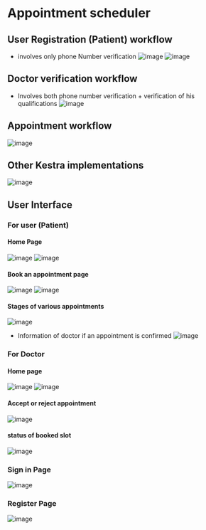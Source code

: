 # Appointment scheduler
## User Registration (Patient) workflow
- involves only phone Number verification 
![image](https://github.com/user-attachments/assets/8051ee4e-e5dc-45c3-85ea-21c1f2594227)
![image](https://github.com/user-attachments/assets/1a7110a8-30d0-4db9-b1f2-84df840be8fa)

## Doctor verification workflow
- Involves both phone number verification + verification of his qualifications
![image](https://github.com/user-attachments/assets/c543f8fb-dbd4-4915-ac14-fe37548b8a9b)

## Appointment workflow
![image](https://github.com/user-attachments/assets/5386f8c7-1d58-419e-947e-404902e680e9)

## Other Kestra implementations
![image](https://github.com/user-attachments/assets/a167595a-dc83-46a1-ac16-39bf2bb2b5f5)

## User Interface 
### For user (Patient)

#### Home Page 
![image](https://github.com/user-attachments/assets/1dbb764e-721a-4885-aedc-5cd688c93a68)
![image](https://github.com/user-attachments/assets/df853330-7b6c-4501-ac33-308b8d9feea2)

#### Book an appointment page
![image](https://github.com/user-attachments/assets/830b7318-18e6-43db-a300-774e1f9c4798)
![image](https://github.com/user-attachments/assets/e5a99be6-bce3-426c-a3d4-1a49b3c3834b)

#### Stages of various appointments 
![image](https://github.com/user-attachments/assets/975ac926-4a7a-4856-b617-e0313842fcc0)
- Information of doctor if an appointment is confirmed 
![image](https://github.com/user-attachments/assets/3cd8d0fc-25aa-44e9-9835-736b10851778)


### For Doctor
#### Home page  
![image](https://github.com/user-attachments/assets/9e3e7163-4d71-4b2b-b15e-3f8616f5da68)
![image](https://github.com/user-attachments/assets/67815255-ee64-4102-92cd-df3ec063829c)

#### Accept or reject appointment 
![image](https://github.com/user-attachments/assets/f5fc4af6-e8a3-4c1e-abd6-9c2a2a28d99c)


#### status of booked slot 
![image](https://github.com/user-attachments/assets/4b02bf66-8dda-4512-b614-3460e301ff99)

### Sign in Page 
![image](https://github.com/user-attachments/assets/4722fb6a-6ca4-49b8-a8a1-d7d06ceb88bc)

### Register Page 
![image](https://github.com/user-attachments/assets/8634b1a8-eb43-471c-a539-f5fda1d92210)





